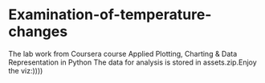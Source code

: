 # Examination-of-temperature-changes
The lab work from Coursera course Applied Plotting, Charting &amp; Data Representation in Python
The data for analysis is stored in assets.zip.Enjoy the viz:)))) 
